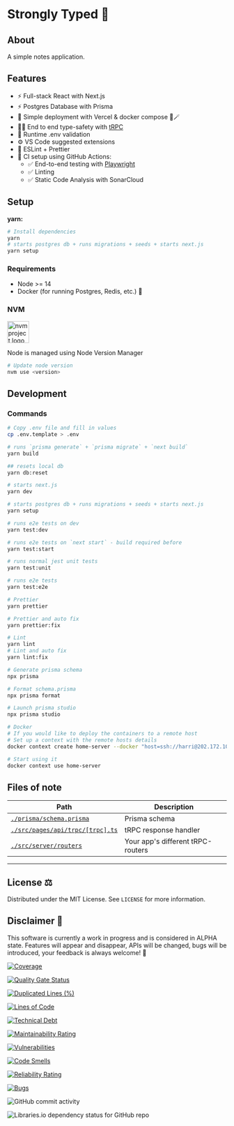 # Strongly Typed 💪

## About

A simple notes application.

## Features

- ⚡ Full-stack React with Next.js
- ⚡ Postgres Database with Prisma
- 🚀 Simple deployment with Vercel & docker compose 🐳🪄
- 🧙‍♂️ End to end type-safety with [tRPC](https://trpc.io)
- 🔐 Runtime .env validation
- ⚙️ VS Code suggested extensions
- 🎨 ESLint + Prettier
- 💖 CI setup using GitHub Actions:
  - ✅ End-to-end testing with [Playwright](https://playwright.dev/)
  - ✅ Linting
  - ✅ Static Code Analysis with SonarCloud

## Setup

**yarn:**

```sh
# Install dependencies
yarn
# starts postgres db + runs migrations + seeds + starts next.js
yarn setup
```

### Requirements

- Node >= 14
- Docker (for running Postgres, Redis, etc.) 🐳

### **NVM**

<a href="https://github.com/nvm-sh/logos"><img alt="nvm project logo" src="https://raw.githubusercontent.com/nvm-sh/logos/HEAD/nvm-logo-color.svg" height="50" /></a>

Node is managed using Node Version Manager

```sh
# Update node version
nvm use <version>
```

## Development

### Commands

```sh
# Copy .env file and fill in values
cp .env.template > .env

# runs `prisma generate` + `prisma migrate` + `next build`
yarn build

## resets local db
yarn db:reset

# starts next.js
yarn dev

# starts postgres db + runs migrations + seeds + starts next.js
yarn setup

# runs e2e tests on dev
yarn test:dev

# runs e2e tests on `next start` - build required before
yarn test:start

# runs normal jest unit tests
yarn test:unit

# runs e2e tests
yarn test:e2e

# Prettier
yarn prettier

# Prettier and auto fix
yarn prettier:fix

# Lint
yarn lint
# Lint and auto fix
yarn lint:fix

# Generate prisma schema
npx prisma

# Format schema.prisma
npx prisma format

# Launch prisma studio
npx prisma studio

# Docker
# If you would like to deploy the containers to a remote host
# Set up a context with the remote hosts details
docker context create home-server --docker "host=ssh://harri@202.172.109.118"

# Start using it
docker context use home-server
```

## Files of note

<table>
  <thead>
    <tr>
      <th>Path</th>
      <th>Description</th>
    </tr>
  </thead>
  <tbody>
    <tr>
      <td><a href="./prisma/schema.prisma"><code>./prisma/schema.prisma</code></a></td>
      <td>Prisma schema</td>
    </tr>
    <tr>
      <td><a href="./src/pages/api/trpc/[trpc].ts"><code>./src/pages/api/trpc/[trpc].ts</code></a></td>
      <td>tRPC response handler</td>
    </tr>
    <tr>
      <td><a href="./src/server/routers"><code>./src/server/routers</code></a></td>
      <td>Your app's different tRPC-routers</td>
    </tr>
  </tbody>
</table>

---

<!-- LICENSE -->

## **License** ⚖️

Distributed under the MIT License. See `LICENSE` for more information.

<!-- DISCLAIMER -->

## **Disclaimer** 🚨

This software is currently a work in progress and is considered in ALPHA state. Features will appear and disappear, APIs will be changed, bugs will be introduced, your feedback is always welcome! 🚧

<!-- BADGES -->

[![Coverage](https://sonarcloud.io/api/project_badges/measure?project=strongly-typed&metric=coverage&token=f272ae0dd44fc7e617996a880e44ea444385bee4)](https://sonarcloud.io/summary/new_code?id=strongly-typed)

[![Quality Gate Status](https://sonarcloud.io/api/project_badges/measure?project=strongly-typed&metric=alert_status&token=f272ae0dd44fc7e617996a880e44ea444385bee4)](https://sonarcloud.io/summary/new_code?id=strongly-typed)

[![Duplicated Lines (%)](https://sonarcloud.io/api/project_badges/measure?project=strongly-typed&metric=duplicated_lines_density&token=f272ae0dd44fc7e617996a880e44ea444385bee4)](https://sonarcloud.io/summary/new_code?id=strongly-typed)

[![Lines of Code](https://sonarcloud.io/api/project_badges/measure?project=strongly-typed&metric=ncloc&token=f272ae0dd44fc7e617996a880e44ea444385bee4)](https://sonarcloud.io/summary/new_code?id=strongly-typed)

[![Technical Debt](https://sonarcloud.io/api/project_badges/measure?project=strongly-typed&metric=sqale_index&token=f272ae0dd44fc7e617996a880e44ea444385bee4)](https://sonarcloud.io/summary/new_code?id=strongly-typed)

[![Maintainability Rating](https://sonarcloud.io/api/project_badges/measure?project=strongly-typed&metric=sqale_rating&token=f272ae0dd44fc7e617996a880e44ea444385bee4)](https://sonarcloud.io/summary/new_code?id=strongly-typed)

[![Vulnerabilities](https://sonarcloud.io/api/project_badges/measure?project=strongly-typed&metric=vulnerabilities&token=f272ae0dd44fc7e617996a880e44ea444385bee4)](https://sonarcloud.io/summary/new_code?id=strongly-typed)

[![Code Smells](https://sonarcloud.io/api/project_badges/measure?project=strongly-typed&metric=code_smells&token=f272ae0dd44fc7e617996a880e44ea444385bee4)](https://sonarcloud.io/summary/new_code?id=strongly-typed)

[![Reliability Rating](https://sonarcloud.io/api/project_badges/measure?project=strongly-typed&metric=reliability_rating&token=f272ae0dd44fc7e617996a880e44ea444385bee4)](https://sonarcloud.io/summary/new_code?id=strongly-typed)

[![Bugs](https://sonarcloud.io/api/project_badges/measure?project=strongly-typed&metric=bugs&token=f272ae0dd44fc7e617996a880e44ea444385bee4)](https://sonarcloud.io/summary/new_code?id=strongly-typed)

![GitHub commit activity](https://img.shields.io/github/commit-activity/w/HarrisFauntleroy/strongly-typed?style=flat-square)

![Libraries.io dependency status for GitHub repo](https://img.shields.io/librariesio/github/HarrisFauntleroy/strongly-typed?style=flat-square)
